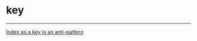 # key

---

[Index as a key is an anti-pattern](https://medium.com/@robinpokorny/index-as-a-key-is-an-anti-pattern-e0349aece318)
